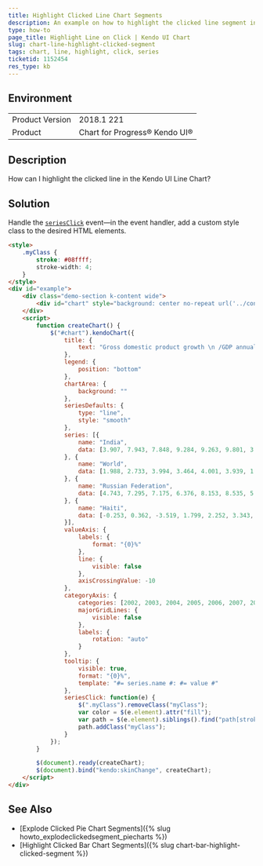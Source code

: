 ```yaml
---
title: Highlight Clicked Line Chart Segments
description: An example on how to highlight the clicked line segment in the Kendo UI Line Chart.
type: how-to
page_title: Highlight Line on Click | Kendo UI Chart
slug: chart-line-highlight-clicked-segment
tags: chart, line, highlight, click, series
ticketid: 1152454
res_type: kb
---
```


## Environment

<table>
	<tr>
		<td>Product Version</td>
		<td>2018.1 221</td>
	</tr>
	<tr>
		<td>Product</td>
		<td>Chart for Progress® Kendo UI®</td>
	</tr>
</table>

## Description

How can I highlight the clicked line in the Kendo UI Line Chart?

## Solution

Handle the [`seriesClick`](https://docs.telerik.com/kendo-ui/api/javascript/dataviz/ui/chart/events/seriesclick) event&mdash;in the event handler, add a custom style class to the desired HTML elements.

```html
<style>
	.myClass {
		stroke: #08ffff;
		stroke-width: 4;
	}
</style>
<div id="example">
	<div class="demo-section k-content wide">
		<div id="chart" style="background: center no-repeat url('../content/shared/styles/world-map.png');"></div>
	</div>
	<script>
		function createChart() {
			$("#chart").kendoChart({
				title: {
					text: "Gross domestic product growth \n /GDP annual %/"
				},
				legend: {
					position: "bottom"
				},
				chartArea: {
					background: ""
				},
				seriesDefaults: {
					type: "line",
					style: "smooth"
				},
				series: [{
					name: "India",
					data: [3.907, 7.943, 7.848, 9.284, 9.263, 9.801, 3.890, 8.238, 9.552, 6.855]
				}, {
					name: "World",
					data: [1.988, 2.733, 3.994, 3.464, 4.001, 3.939, 1.333, -2.245, 4.339, 2.727]
				}, {
					name: "Russian Federation",
					data: [4.743, 7.295, 7.175, 6.376, 8.153, 8.535, 5.247, -7.832, 4.3, 4.3]
				}, {
					name: "Haiti",
					data: [-0.253, 0.362, -3.519, 1.799, 2.252, 3.343, 0.843, 2.877, -5.416, 5.590]
				}],
				valueAxis: {
					labels: {
						format: "{0}%"
					},
					line: {
						visible: false
					},
					axisCrossingValue: -10
				},
				categoryAxis: {
					categories: [2002, 2003, 2004, 2005, 2006, 2007, 2008, 2009, 2010, 2011],
					majorGridLines: {
						visible: false
					},
					labels: {
						rotation: "auto"
					}
				},
				tooltip: {
					visible: true,
					format: "{0}%",
					template: "#= series.name #: #= value #"
				},
				seriesClick: function(e) {
					$(".myClass").removeClass("myClass");
					var color = $(e.element).attr("fill");
					var path = $(e.element).siblings().find("path[stroke='" + color + "']");
					path.addClass("myClass");
				}
			});
		}

		$(document).ready(createChart);
		$(document).bind("kendo:skinChange", createChart);
	</script>
</div>
```

## See Also

* [Explode Clicked Pie Chart Segments]({% slug howto_explodeclickedsegment_piecharts %})
* [Highlight Clicked Bar Chart Segments]({% slug chart-bar-highlight-clicked-segment %})

